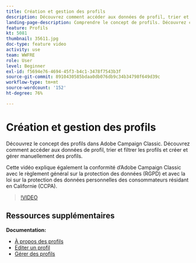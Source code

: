 ```yaml
---
title: Création et gestion des profils
description: Découvrez comment accéder aux données de profil, trier et filtrer les profils, et créer et gérer manuellement des profils. Comprendre la conformité au Règlement général sur la protection des données (RGPD) et au California Consumer Privacy Act (CCPA).
landing-page-description: Comprendre le concept de profils. Découvrez comment accéder aux données de profil, trier et filtrer les profils et créer et gérer manuellement des profils. En savoir plus sur le RGPD et le CCPA.
feature: Profils
kt: 5081
thumbnail: 35611.jpg
doc-type: feature video
activity: use
team: WWFRE
role: User
level: Beginner
exl-id: f5694e76-4694-45f3-b4c1-3478f7543b3f
source-git-commit: 8910430585bdaa0db076db9c34b34798f649d39c
workflow-type: tm+mt
source-wordcount: '152'
ht-degree: 76%

---
```


# Création et gestion des profils

Découvrez le concept des profils dans Adobe Campaign Classic. Découvrez comment accéder aux données de profil, trier et filtrer les profils et créer et gérer manuellement des profils.

Cette vidéo explique également la conformité d’Adobe Campaign Classic avec le règlement général sur la protection des données (RGPD) et avec la loi sur la protection des données personnelles des consommateurs résidant en Californie (CCPA).

>[!VIDEO](https://video.tv.adobe.com/v/35611?quality=12)

## Ressources supplémentaires

**Documentation:**

* [À propos des profils](https://experienceleague.adobe.com/docs/campaign-classic/using/getting-started/profile-management/about-profiles.html?lang=en)
* [Editer un profil](https://experienceleague.adobe.com/docs/campaign-classic/using/getting-started/profile-management/editing-a-profile.html?lang=en)
* [Gérer des profils](https://experienceleague.adobe.com/docs/campaign-classic/using/getting-started/profile-management/adding-profiles.html?lang=en)

